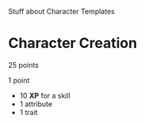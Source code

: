Stuff about Character Templates

# Character Creation

25 points

1 point
- 10 **XP** for a skill
- 1 attribute
- 1 trait
